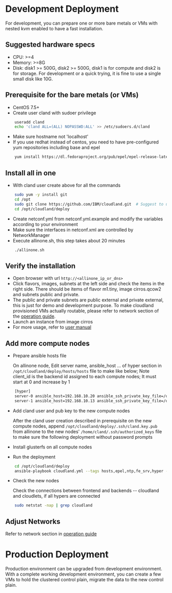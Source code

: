 # Development Deployment
For development, you can prepare one or more bare metals or VMs with nested kvm enabled to have a fast installation. 

## Suggested hardware specs
* CPU: >=4
* Memory: >=8G
* Disk: disk1 >= 500G, disk2 >= 500G, disk1 is for compute and disk2 is for storage. For development or a quick trying, it is fine to use a single small disk like 10G. 

## Prerequisite for the bare metals (or VMs)
* CentOS 7.5+   
* Create user cland with sudoer privilege 
```bash
    useradd cland
    echo 'cland ALL=(ALL) NOPASSWD:ALL' >> /etc/sudoers.d/cland
```
* Make sure hostname not 'localhost'
* If you use redhat instead of centos, you need to have pre-configured yum repositories including base and epel
```bash
    yum install https://dl.fedoraproject.org/pub/epel/epel-release-latest-7.noarch.rpm
```
 
## Install all in one   
* With cland user create above for all the commands
```bash
    sudo yum -y install git
    cd /opt
    sudo git clone https://github.com/IBM/cloudland.git  # Suggest to use your own forked repository
    cd /opt/cloudland/deploy
```
* Create netconf.yml from netconf.yml.example and modify the variables according to your environment
* Make sure the interfaces in netconf.xml are controlled by NetworkManager
* Execute allinone.sh, this step takes about 20 minutes
```bash
    ./allinone.sh
```   
## Verify the installation
* Open browser with url ```http://<allinone_ip_or_dns>```
* Click flavors, images, subnets at the left side and check the items in the right side. There should be items of flavor m1.tiny, image cirros.qcow2 and subnets public and private.
* The public and private subnets are public external and private external, this is just for demo and development purpose. To make cloudland provisioned VMs actually routable, please refer to network section of the [operation guide](Operation).
* Launch an instance from image cirros
* For more usage, refer to [user manual](Manual)
 
## Add more compute nodes
* Prepare ansible hosts file    
   
   On allinone node, Edit server name, ansible_host ... of hyper section in ```/opt/cloudland/deploy/hosts/hosts``` file to make like below; Note client_id is the backend id assigned to each compute nodes; It must start at 0 and increase by 1
```bash
    [hyper]
    server-0 ansible_host=192.168.10.20 ansible_ssh_private_key_file=/opt/cloudland/deploy/.ssh/cland.key client_id=0
    server-1 ansible_host=192.168.10.13 ansible_ssh_private_key_file=/opt/cloudland/deploy/.ssh/cland.key client_id=1
```
* Add cland user and pub key to the new compute nodes   
   
   After the cland user creation described in prerequisite on the new compute nodes, append ```/opt/cloudland/deploy/.ssh/cland.key.pub``` from allinone to the new nodes' ```/home/cland/.ssh/authorized_keys``` file to make sure the following deployment without password prompts   

* Install glusterfs on all compute nodes      
* Run the deployment
```bash
    cd /opt/cloudland/deploy
    ansible-playbook cloudland.yml --tags hosts,epel,ntp,fe_srv,hyper --skip-tags be_conf
```

* Check the new nodes   
   
   Check the connections between frontend and backends -- cloudland and cloudlets, if all hypers are connected
```bash
    sudo netstat -nap | grep cloudland
```   

## Adjust Networks
Refer to network section in [operation guide](Operation)
# Production Deployment   
Production environment can be upgraded from development environment. With a complete working development environment, you can create a few VMs to hold the clustered control plain, migrate the data to the new control plain.
